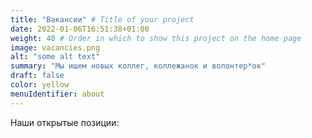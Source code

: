 ```yaml
---
title: "Вакансии" # Title of your project
date: 2022-01-06T16:51:38+01:00
weight: 40 # Order in which to show this project on the home page
image: vacancies.png
alt: "some alt text"
summary: "Мы ищем новых коллег, коллежанок и волонтер*ок"
draft: false
color: yellow
menuIdentifier: about
---
```


Наши открытые позиции: 